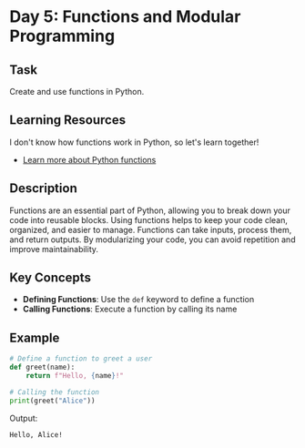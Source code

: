 # Day 5: Functions and Modular Programming

## Task
Create and use functions in Python.

## Learning Resources
I don't know how functions work in Python, so let's learn together!
- [Learn more about Python functions](https://www.w3schools.com/python/python_functions.asp)

## Description
Functions are an essential part of Python, allowing you to break down your code into reusable blocks. Using functions helps to keep your code clean, organized, and easier to manage. Functions can take inputs, process them, and return outputs. By modularizing your code, you can avoid repetition and improve maintainability.

## Key Concepts
- **Defining Functions**: Use the `def` keyword to define a function
- **Calling Functions**: Execute a function by calling its name

## Example
```python
# Define a function to greet a user
def greet(name):
    return f"Hello, {name}!"

# Calling the function
print(greet("Alice"))
```

Output:
```plaintext
Hello, Alice!
```
